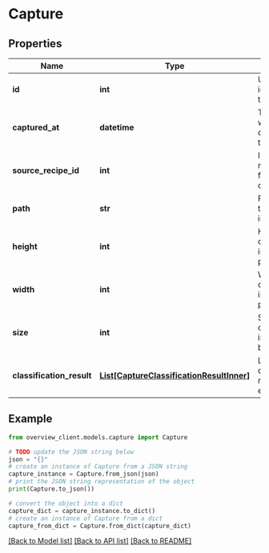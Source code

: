 # Capture


## Properties

Name | Type | Description | Notes
------------ | ------------- | ------------- | -------------
**id** | **int** | Unique identifier of the capture | [optional] 
**captured_at** | **datetime** | Timestamp when the capture was taken | [optional] 
**source_recipe_id** | **int** | ID of the recipe used for this capture | [optional] 
**path** | **str** | File path of the captured image | [optional] 
**height** | **int** | Height of the captured image in pixels | [optional] 
**width** | **int** | Width of the captured image in pixels | [optional] 
**size** | **int** | Size of the captured image file in bytes | [optional] 
**classification_result** | [**List[CaptureClassificationResultInner]**](CaptureClassificationResultInner.md) | List of classification results for each ROI | [optional] 

## Example

```python
from overview_client.models.capture import Capture

# TODO update the JSON string below
json = "{}"
# create an instance of Capture from a JSON string
capture_instance = Capture.from_json(json)
# print the JSON string representation of the object
print(Capture.to_json())

# convert the object into a dict
capture_dict = capture_instance.to_dict()
# create an instance of Capture from a dict
capture_from_dict = Capture.from_dict(capture_dict)
```
[[Back to Model list]](../README.md#documentation-for-models) [[Back to API list]](../README.md#documentation-for-api-endpoints) [[Back to README]](../README.md)


